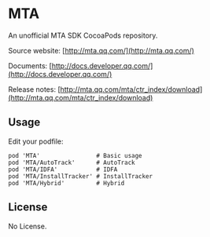 # MTA

An unofficial MTA SDK CocoaPods repository.

Source website: [http://mta.qq.com/](http://mta.qq.com/)

Documents: [http://docs.developer.qq.com/](http://docs.developer.qq.com/)

Release notes: [http://mta.qq.com/mta/ctr_index/download](http://mta.qq.com/mta/ctr_index/download)

## Usage

Edit your podfile: 

```
pod 'MTA'                # Basic usage
pod 'MTA/AutoTrack'      # AutoTrack
pod 'MTA/IDFA'           # IDFA
pod 'MTA/InstallTracker' # InstallTracker
pod 'MTA/Hybrid'         # Hybrid
```

## License

No License.
